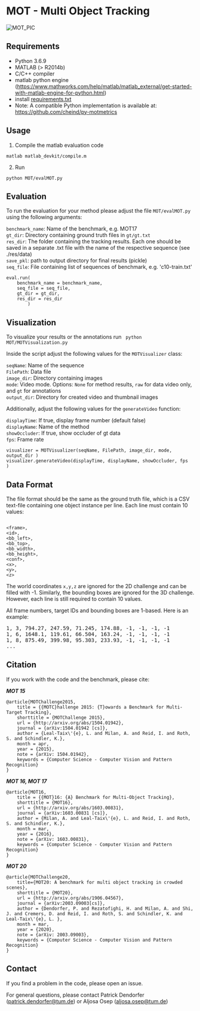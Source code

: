 # MOT - Multi Object Tracking
![MOT_PIC](https://motchallenge.net/sequenceVideos/MOT17-04-SDP-gt.jpg)


## Requirements
* Python 3.6.9
* MATLAB (> R2014b) 
* C/C++ compiler
* matlab python engine (https://www.mathworks.com/help/matlab/matlab_external/get-started-with-matlab-engine-for-python.html)
* install [requirements.txt](requirements.txt)
* Note: A compatible Python implementation is available at: https://github.com/cheind/py-motmetrics
## Usage

1) Compile the matlab evaluation code
```
matlab matlab_devkit/compile.m
```
2) Run
```
python MOT/evalMOT.py
```


## Evaluation
To run the evaluation for your method please adjust the file ```MOT/evalMOT.py``` using the following arguments:

```benchmark_name```: Name of the benchmark, e.g. MOT17  
```gt_dir```: Directory containing ground truth files in ```gt/gt.txt```    
```res_dir```: The folder containing the tracking results. Each one should be saved in a separate .txt file with the name of the respective sequence (see ./res/data)    
```save_pkl```: path to output directory for final results (pickle)  
```seq_file```: File containing list of sequences of benchmark, e.g. 'c10-train.txt'

```
eval.run(
    benchmark_name = benchmark_name,
    seq_file = seq_file,
    gt_dir = gt_dir,
    res_dir = res_dir
        )
```
## Visualization
To visualize your results or the annotations run
<code>
python MOT/MOTVisualization.py
</code>

Inside the script adjust the following values for the ```MOTVisualizer``` class:

```seqName```: Name of the sequence  
```FilePath```: Data file  
```image_dir```: Directory containing images  
```mode```: Video mode. Options: ```None``` for method results, ```raw``` for data video only, and ```gt``` for annotations  
```output_dir```: Directory for created video and thumbnail images  

Additionally, adjust the following values for the ```generateVideo``` function:

```displayTime```: If true, display frame number (default false)  
```displayName```: Name of the method  
```showOccluder```: If true, show occluder of gt data  
```fps```: Frame rate  

```
visualizer = MOTVisualizer(seqName, FilePath, image_dir, mode, output_dir )
visualizer.generateVideo(displayTime, displayName, showOccluder, fps  )
```

## Data Format
<p>
The file format should be the same as the ground truth file, 
which is a CSV text-file containing one object instance per line.
Each line must contain 10 values:
</p>

</p>
<code>
&lt;frame&gt;,
&lt;id&gt;,
&lt;bb_left&gt;,
&lt;bb_top&gt;,
&lt;bb_width&gt;,
&lt;bb_height&gt;,
&lt;conf&gt;,
&lt;x&gt;,
&lt;y&gt;,
&lt;z&gt;
</code>
</p>

The world coordinates <code>x,y,z</code>
are ignored for the 2D challenge and can be filled with -1.
Similarly, the bounding boxes are ignored for the 3D challenge.
However, each line is still required to contain 10 values.

All frame numbers, target IDs and bounding boxes are 1-based. Here is an example:

<pre>
1, 3, 794.27, 247.59, 71.245, 174.88, -1, -1, -1, -1
1, 6, 1648.1, 119.61, 66.504, 163.24, -1, -1, -1, -1
1, 8, 875.49, 399.98, 95.303, 233.93, -1, -1, -1, -1
...
</pre>

  
## Citation
If you work with the code and the benchmark, please cite:

***MOT 15***
```
@article{MOTChallenge2015,
	title = {{MOTC}hallenge 2015: {T}owards a Benchmark for Multi-Target Tracking},
	shorttitle = {MOTChallenge 2015},
	url = {http://arxiv.org/abs/1504.01942},
	journal = {arXiv:1504.01942 [cs]},
	author = {Leal-Taix\'{e}, L. and Milan, A. and Reid, I. and Roth, S. and Schindler, K.},
	month = apr,
	year = {2015},
	note = {arXiv: 1504.01942},
	keywords = {Computer Science - Computer Vision and Pattern Recognition}
}
```
***MOT 16, MOT 17***
```
@article{MOT16,
	title = {{MOT}16: {A} Benchmark for Multi-Object Tracking},
	shorttitle = {MOT16},
	url = {http://arxiv.org/abs/1603.00831},
	journal = {arXiv:1603.00831 [cs]},
	author = {Milan, A. and Leal-Taix\'{e}, L. and Reid, I. and Roth, S. and Schindler, K.},
	month = mar,
	year = {2016},
	note = {arXiv: 1603.00831},
	keywords = {Computer Science - Computer Vision and Pattern Recognition}
}
```
***MOT 20***
```
@article{MOTChallenge20,
    title={MOT20: A benchmark for multi object tracking in crowded scenes},
    shorttitle = {MOT20},
	url = {http://arxiv.org/abs/1906.04567},
	journal = {arXiv:2003.09003[cs]},
	author = {Dendorfer, P. and Rezatofighi, H. and Milan, A. and Shi, J. and Cremers, D. and Reid, I. and Roth, S. and Schindler, K. and Leal-Taix\'{e}, L. },
	month = mar,
	year = {2020},
	note = {arXiv: 2003.09003},
	keywords = {Computer Science - Computer Vision and Pattern Recognition}
}
```

## Contact
If you find a problem in the code, please open an issue.

For general questions, please contact Patrick Dendorfer (patrick.dendorfer@tum.de) or Aljosa Osep (aljosa.osep@tum.de)
